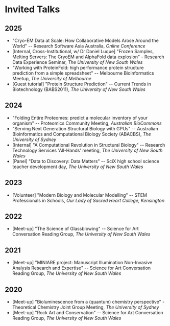 # Invited Talks

## 2025
- "Cryo-EM Data at Scale: How Collaborative Models Arose Around the World" -- Research Software Asia Australia, *Online Conference*
- [Internal, Cross-Institutional, w/ Dr Daniel Luque] "Frozen Samples, Melting Servers: The CryoEM and AlphaFold data explosion" - Research Data Experience Seminar, *The University of New South Wales*
- "Working with ProteinFold: high performance protein structure prediction from a simple spreadsheet" -- Melbourne Bioinformatics Meetup, *The University of Melbourne*
- [Guest tutorial] "Protein Structure Prediction" -- Current Trends in Biotechnology (BABS2011), *The University of New South Wales* 

## 2024
- "Folding Entire Proteomes: predict a molecular inventory of your organism" -- Proteomics Community Meeting, *Australian BioCommons*
- "Serving Next Generation Structural Biology with GPUs" -- Australian Bioinformatics and Computational Biology Society (ABACBS), *The University of Sydney*
- [Internal] "A Computational Revolution in Structural Biology" -- Research Technology Services 'All-Hands' meeting, *The University of New South Wales*
- [Panel] "Data to Discovery: Data Matters" -- SciX high school science teacher development day, *The University of New South Wales*

## 2023
- [Volunteer] "Modern Biology and Molecular Modelling" -- STEM Professionals in Schools, *Our Lady of Sacred Heart College, Kensington*

## 2022

- [Meet-up] "The Science of Glassblowing" -- Science for Art Conversation Reading Group, *The University of New South Wales*

## 2021

- [Meet-up] "MINIARE project: Manuscript Illumination Non-Invasive Analysis Research and Expertise" -- Science for Art Conversation Reading Group, *The University of New South Wales*

## 2020

- [Meet-up] "Bioluminescence from a (quantum) chemistry perspective" - Theoretical Chemistry Joint Group Meeting, *The University of Sydney*
- [Meet-up] "Rock Art and Conservation" -- Science for Art Conversation Reading Group, *The University of New South Wales* 
